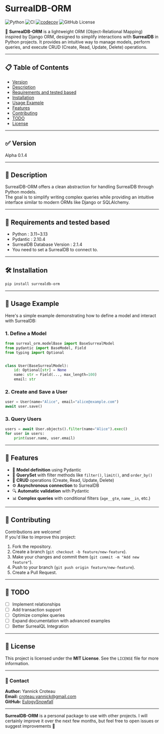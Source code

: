 # SurrealDB-ORM

![Python](https://img.shields.io/badge/python-3.11%2B-blue)
![CI](https://github.com/EulogySnowfall/SurrealDB-ORM/actions/workflows/ci.yml/badge.svg)
[![codecov](https://codecov.io/gh/EulogySnowfall/SurrealDB-ORM/graph/badge.svg?token=XUONTG2M6Z)](https://codecov.io/gh/EulogySnowfall/SurrealDB-ORM)
![GitHub License](https://img.shields.io/github/license/EulogySnowfall/SurrealDB-ORM)

🚀 **SurrealDB-ORM** is a lightweight ORM (Object-Relational Mapping) inspired by Django ORM, designed to simplify interactions with **SurrealDB** in Python projects. It provides an intuitive way to manage models, perform queries, and execute CRUD (Create, Read, Update, Delete) operations.

---

## 📋 Table of Contents

- [Version](#-version)
- [Description](#-description)
- [Requirements and tested based](#-requirements-and-tested-based)
- [Installation](#-installation)
- [Usage Example](#-usage-example)
- [Features](#-features)
- [Contributing](#-contributing)
- [TODO](#-todo)
- [License](#-license)

---

## ✅ Version

Alpha 0.1.4

---

## 📝 Description

SurrealDB-ORM offers a clean abstraction for handling SurrealDB through Python models.  
The goal is to simplify writing complex queries while providing an intuitive interface similar to modern ORMs like Django or SQLAlchemy.

---

## 📝 Requirements and tested based

- Python : 3.11~3.13
- Pydantic : 2.10.4
- SurrealDB Database Version : 2.1.4
- You need to set a SurrealDB to connect to.  

---

## 🛠️ Installation

```bash
pip install surrealdb-orm
```

---

## 🚀 Usage Example

Here's a simple example demonstrating how to define a model and interact with SurrealDB:

### 1. Define a Model

```python
from surreal_orm.modelBase import BaseSurrealModel
from pydantic import BaseModel, Field
from typing import Optional


class User(BaseSurrealModel):
    id: Optional[str] = None
    name: str = Field(..., max_length=100)
    email: str
```

### 2. Create and Save a User

```python
user = User(name="Alice", email="alice@example.com")
await user.save()
```

### 3. Query Users

```python
users = await User.objects().filter(name="Alice").exec()
for user in users:
    print(user.name, user.email)
```

---

## 🌟 Features

- 🔧 **Model definition** using Pydantic  
- 📄 **QuerySet** with filter methods like `filter()`, `limit()`, and `order_by()`  
- 🔄 **CRUD** operations (Create, Read, Update, Delete)  
- ⚙️ **Asynchronous connection** to SurrealDB  
- 🔍 **Automatic validation** with Pydantic  
- 📊 **Complex queries** with conditional filters (`age__gte`, `name__in`, etc.)  

---

## 🤝 Contributing

Contributions are welcome!  
If you'd like to improve this project:

1. Fork the repository.  
2. Create a branch (`git checkout -b feature/new-feature`).  
3. Make your changes and commit them (`git commit -m "Add new feature"`).  
4. Push to your branch (`git push origin feature/new-feature`).  
5. Create a Pull Request.  

---

## 📌 TODO

- [ ] Implement relationships
- [ ] Add transaction support  
- [ ] Optimize complex queries  
- [ ] Expand documentation with advanced examples  
- [ ] Better SurrealQL Integration

---

## 📄 License

This project is licensed under the **MIT License**. See the `LICENSE` file for more information.

---

### 📨 Contact

**Author:** Yannick Croteau  
**Email:** <croteau.yannick@gmail.com>  
**GitHub:** [EulogySnowfall](https://github.com/EulogySnowfall)  

---

**SurrealDB-ORM** is a personal package to use with other projects. I will certainly improve it over the next few months, but feel free to open issues or suggest improvements 🚀
